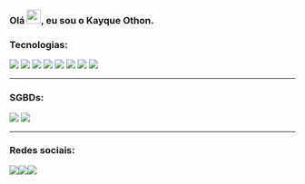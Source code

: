 <div><h3>Olá <img src="https://raw.githubusercontent.com/kaueMarques/kaueMarques/master/hi.gif" style="width: 25px;">, eu sou o Kayque Othon.</h3></div>

<h3>Tecnologias:</h3>
<div>
  <img src="https://img.shields.io/badge/JavaScript-F7DF1E?style=for-the-badge&logo=javascript&logoColor=black">
  <img src="https://img.shields.io/badge/node.js-6DA55F?style=for-the-badge&logo=node.js&logoColor=white">
  <img src="https://img.shields.io/badge/express.js-%23404d59.svg?style=for-the-badge&logo=express&logoColor=%2361DAFB">
  <img src="https://img.shields.io/badge/fastify-%23000000.svg?style=for-the-badge&logo=fastify&logoColor=white">
  <img src="https://img.shields.io/badge/Prisma-3982CE?style=for-the-badge&logo=Prisma&logoColor=white">
  <img src="https://img.shields.io/badge/Bootstrap-563D7C?style=for-the-badge&logo=bootstrap&logoColor=white">
  <img src="https://img.shields.io/badge/-python-FFC300?logo=python&logoColor=white&style=for-the-badge">
  <img src="https://img.shields.io/badge/java-%23ED8B00.svg?style=for-the-badge&logo=openjdk&logoColor=white"> 
</div>
<hr>
<h3>SGBDs: </h3>
<span>
  <img src="https://img.shields.io/badge/MongoDB-4EA94B?style=for-the-badge&logo=mongodb&logoColor=white">
  <img src="https://img.shields.io/badge/mysql-4479A1.svg?style=for-the-badge&logo=mysql&logoColor=white">
</span>
<hr>
<h3>Redes sociais:</h3>
<a href="https://www.instagram.com/devothon"><img src="https://img.shields.io/badge/Instagram-E4405F?style=for-the-badge&logo=instagram&logoColor=white"></a><a href="https://www.linkedin.com/in/kayque-othon/"><img src="https://img.shields.io/badge/LinkedIn-0077B5?style=for-the-badge&logo=linkedin&logoColor=white"></a><a href="https://mail.google.com/mail/u/2/#inbox?compose=GTvVlcSBmWzBgkKXNZGZlJvJrXwxDpGpxsVNpZPXrSPTPfFZvrZpJPpJTwctqbXPKjDBWwQwmwnnC"><img src="https://img.shields.io/badge/Gmail-D14836?style=for-the-badge&logo=gmail&logoColor=white"></a>

